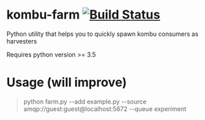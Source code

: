 # kombu-farm [![Build Status](https://travis-ci.org/cemremengu/python-farm.svg?branch=master)](https://travis-ci.org/cemremengu/python-farm)

Python utility that helps you to quickly spawn kombu consumers as harvesters

Requires python version >= 3.5

# Usage (will improve)

> python farm.py --add example.py --source amqp://guest:guest@localhost:5672 --queue experiment